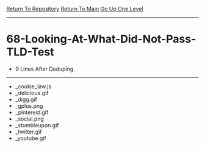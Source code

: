 [Return To Repository](https://github.com/deathbybandaid/piholeparser/)
[Return To Main](https://github.com/deathbybandaid/piholeparser/blob/master/RecentRunLogs/Mainlog.md)
[Go Up One Level](https://github.com/deathbybandaid/piholeparser/blob/master/RecentRunLogs/TopLevelScripts/.md)
____________________________________
# 68-Looking-At-What-Did-Not-Pass-TLD-Test
* 9 Lines After Deduping. 
____________________________________________________
* _cookie_law.js
* _delicious.gif
* _digg.gif
* _gplus.png
* _pinterest.gif
* _social.png
* _stumbleupon.gif
* _twitter.gif
* _youtube.gif
